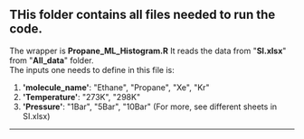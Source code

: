 THis folder contains all files needed to run the code.
-----
The wrapper is **Propane_ML_Histogram.R**
It reads the data from "**SI.xlsx**" from "**All_data**" folder. <br/>
The inputs one needs to define in this file is: <br/>
1. **'molecule_name'**: "Ethane", "Propane", "Xe", "Kr" <br/>
2. **'Temperature'**: "273K", "298K" <br/>
3. **'Pressure'**: "1Bar", "5Bar", "10Bar" (For more, see different sheets in SI.xlsx) <br/>
-----
